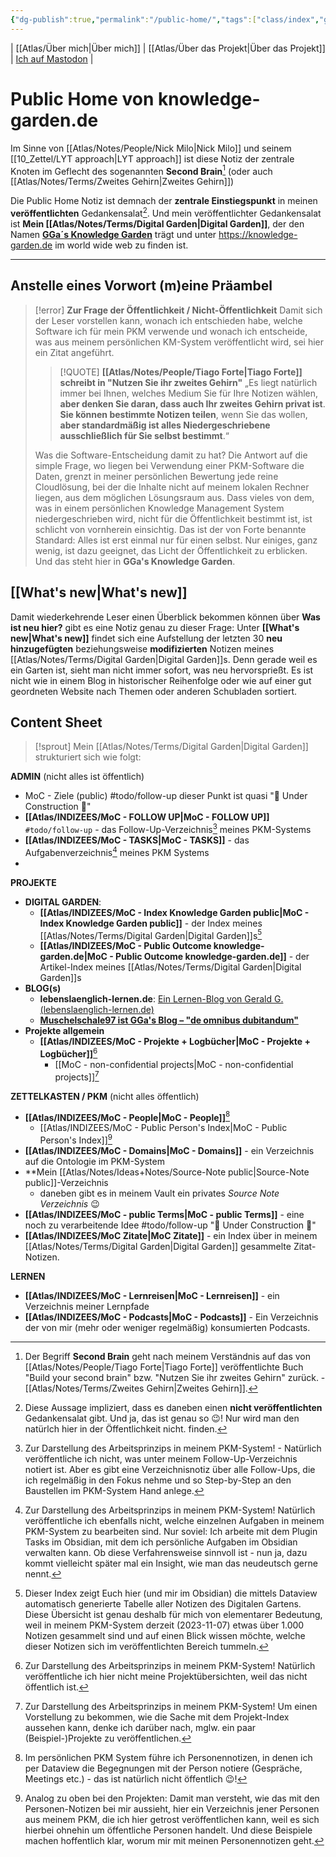 ```yaml
---
{"dg-publish":true,"permalink":"/public-home/","tags":["class/index","gardenEntry"],"noteIcon":""}
---
```


| [[Atlas/Über mich\|Über mich]] | [[Atlas/Über das Projekt\|Über das Projekt]] | [Ich auf Mastodon](https://colearn.social/@gg) |

# Public Home von knowledge-garden.de

Im Sinne von [[Atlas/Notes/People/Nick Milo\|Nick Milo]] und seinem [[10_Zettel/LYT approach\|LYT approach]] ist diese Notiz der zentrale Knoten im Geflecht des sogenannten **Second Brain**[^1] (oder auch [[Atlas/Notes/Terms/Zweites Gehirn\|Zweites Gehirn]])

Die Public Home Notiz ist demnach der **zentrale Einstiegspunkt** in meinen **veröffentlichten** Gedankensalat[^2]. Und mein veröffentlichter Gedankensalat ist **Mein [[Atlas/Notes/Terms/Digital Garden\|Digital Garden]]**, der den Namen **[GGa´s Knowledge Garden](https://knowledge-garden.de)** trägt und unter https://knowledge-garden.de im world wide web zu finden ist.

--- 
## Anstelle eines Vorwort (m)eine Präambel

> [!error] **Zur Frage der Öffentlichkeit / Nicht-Öffentlichkeit**
>  Damit sich der Leser vorstellen kann, wonach ich entschieden habe, welche Software ich für mein PKM verwende und wonach ich entscheide, was aus meinem persönlichen KM-System veröffentlicht wird, sei hier ein Zitat angeführt.
>  
> 
> > [!QUOTE] **[[Atlas/Notes/People/Tiago Forte\|Tiago Forte]] schreibt in "Nutzen Sie ihr zweites Gehirn"**
> > „Es liegt natürlich immer bei Ihnen, welches Medium Sie für Ihre Notizen wählen, **aber denken Sie daran, dass auch Ihr zweites Gehirn privat ist**. **Sie können bestimmte Notizen teilen**, wenn Sie das wollen, **aber standardmäßig ist alles Niedergeschriebene ausschließlich für Sie selbst bestimmt**.“ 
> 
>  Was die Software-Entscheidung damit zu hat? Die Antwort auf die simple Frage, wo liegen bei Verwendung einer PKM-Software die Daten, grenzt in meiner persönlichen Bewertung jede reine Cloudlösung, bei der die Inhalte nicht auf meinem lokalen Rechner liegen, aus dem möglichen Lösungsraum aus. 
>  Dass vieles von dem, was in einem persönlichen Knowledge Management System niedergeschrieben wird, nicht für die Öffentlichkeit bestimmt ist, ist schlicht von vornherein einsichtig. Das ist der von Forte benannte Standard: Alles ist erst einmal nur für einen selbst.
>  Nur einiges, ganz wenig, ist dazu geeignet, das Licht der Öffentlichkeit zu erblicken. Und das steht hier in **GGa's Knowledge Garden**.
>

## [[What's new\|What's new]] 


Damit wiederkehrende Leser einen Überblick bekommen können über **Was ist neu hier?** gibt es eine Notiz genau zu dieser Frage: Unter **[[What's new\|What's new]]** findet sich eine Aufstellung der letzten 30 **neu hinzugefügten** beziehungsweise **modifizierten** Notizen meines [[Atlas/Notes/Terms/Digital Garden\|Digital Garden]]s. Denn gerade weil es ein Garten ist, sieht man nicht immer sofort, was neu hervorsprießt. Es ist nicht wie in einem Blog in historischer Reihenfolge oder wie auf einer gut geordneten Website nach Themen oder anderen Schubladen sortiert.

## Content Sheet
> [!sprout] Mein [[Atlas/Notes/Terms/Digital Garden\|Digital Garden]] strukturiert sich wie folgt:

**ADMIN** (nicht alles ist öffentlich)
- MoC - Ziele (public) #todo/follow-up dieser Punkt ist quasi "🚧 Under Construction 🚧"
- **[[Atlas/INDIZEES/MoC - FOLLOW UP\|MoC - FOLLOW UP]]** `#todo/follow-up` - das Follow-Up-Verzeichnis[^3] meines PKM-Systems
- **[[Atlas/INDIZEES/MoC - TASKS\|MoC - TASKS]]** - das Aufgabenverzeichnis[^4] meines PKM Systems
- 

**PROJEKTE** 
- **DIGITAL GARDEN**: 
	- **[[Atlas/INDIZEES/MoC - Index Knowledge Garden public\|MoC - Index Knowledge Garden public]]** - der Index meines [[Atlas/Notes/Terms/Digital Garden\|Digital Garden]]s[^5]
	- **[[Atlas/INDIZEES/MoC - Public Outcome knowledge-garden.de\|MoC - Public Outcome knowledge-garden.de]]** - der Artikel-Index meines [[Atlas/Notes/Terms/Digital Garden\|Digital Garden]]s
- **BLOG(s)**
	- **lebenslaenglich-lernen.de**: [Ein Lernen-Blog von Gerald G. (lebenslaenglich-lernen.de)](https://lebenslaenglich-lernen.de/)  
	- **[Muschelschale97 ist GGa's Blog – "de omnibus dubitandum"](https://muschelschale97.de/)**
- **Projekte allgemein**
	- **[[Atlas/INDIZEES/MoC - Projekte + Logbücher\|MoC - Projekte + Logbücher]]**[^6] 
		- [[MoC - non-confidential projects\|MoC - non-confidential projects]][^7] 

**ZETTELKASTEN / PKM** (nicht alles öffentlich)
- **[[Atlas/INDIZEES/MoC - People\|MoC - People]]**[^8]
	- [[Atlas/INDIZEES/MoC - Public Person's Index\|MoC - Public Person's Index]][^9]
- **[[Atlas/INDIZEES/MoC - Domains\|MoC - Domains]]** - ein Verzeichnis auf die Ontologie im PKM-System
- **Mein [[Atlas/Notes/Ideas+Notes/Source-Note public\|Source-Note public]]-Verzeichnis
	- daneben gibt es in meinem Vault ein privates *Source Note Verzeichnis* 😉
- **[[Atlas/INDIZEES/MoC - public Terms\|MoC - public Terms]]** - eine noch zu verarbeitende Idee #todo/follow-up "🚧 Under Construction 🚧"
- **[[Atlas/INDIZEES/MoC Zitate\|MoC Zitate]]** - ein Index über in meinem [[Atlas/Notes/Terms/Digital Garden\|Digital Garden]] gesammelte Zitat-Notizen.

**LERNEN**
- **[[Atlas/INDIZEES/MoC - Lernreisen\|MoC - Lernreisen]]** - ein Verzeichnis meiner Lernpfade
- **[[Atlas/INDIZEES/MoC - Podcasts\|MoC - Podcasts]]** - Ein Verzeichnis der von mir (mehr oder weniger regelmäßig) konsumierten Podcasts.  




[^1]: Der Begriff **Second Brain** geht nach meinem Verständnis auf das von [[Atlas/Notes/People/Tiago Forte\|Tiago Forte]] veröffentlichte Buch "Build your second brain" bzw. "Nutzen Sie ihr zweites Gehirn" zurück. - [[Atlas/Notes/Terms/Zweites Gehirn\|Zweites Gehirn]].
[^2]: Diese Aussage impliziert, dass es daneben einen **nicht veröffentlichten** Gedankensalat gibt. Und ja, das ist genau so 😉! Nur wird man den natürlch hier in der Öffentlichkeit nicht. finden.
[^3]: Zur Darstellung des Arbeitsprinzips in meinem PKM-System! - Natürlich veröffentliche ich nicht, was unter meinem Follow-Up-Verzeichnis notiert ist. Aber es gibt eine Verzeichnisnotiz über alle Follow-Ups, die ich regelmäßig in den Fokus nehme und so Step-by-Step an den Baustellen im PKM-System Hand anlege.  
[^4]: Zur Darstellung des Arbeitsprinzips in meinem PKM-System! Natürlich veröffentliche ich ebenfalls nicht, welche einzelnen Aufgaben in meinem PKM-System zu bearbeiten sind. Nur soviel: Ich arbeite mit dem Plugin Tasks im Obsidian, mit dem ich persönliche Aufgaben im Obsidian verwalten kann. Ob diese Verfahrensweise sinnvoll ist - nun ja, dazu kommt vielleicht später mal ein Insight, wie man das neudeutsch gerne nennt.
[^5]: Dieser Index zeigt Euch hier (und mir im Obsidian) die mittels Dataview automatisch generierte Tabelle aller Notizen des Digitalen Gartens. Diese Übersicht ist genau deshalb für mich von elementarer Bedeutung, weil in meinem PKM-System derzeit (2023-11-07) etwas über 1.000 Notizen gesammelt sind und auf einen Blick wissen möchte, welche dieser Notizen sich im veröffentlichten Bereich tummeln. 
[^6]: Zur Darstellung des Arbeitsprinzips in meinem PKM-System! Natürlich veröffentliche ich hier nicht meine Projektübersichten, weil das nicht öffentlich ist.
[^7]: Zur Darstellung des Arbeitsprinzips in meinem PKM-System! Um einen Vorstellung zu bekommen, wie die Sache mit dem Projekt-Index aussehen kann, denke ich darüber nach, mglw. ein paar (Beispiel-)Projekte zu veröffentlichen.
[^8]: Im persönlichen PKM System führe ich Personennotizen, in denen ich per Dataview die Begegnungen mit der Person notiere (Gespräche, Meetings etc.) - das ist natürlich nicht öffentlich 😉!
[^9]: Analog zu oben bei den Projekten: Damit man versteht, wie das mit den Personen-Notizen bei mir aussieht, hier ein Verzeichnis jener Personen aus meinem PKM, die ich hier getrost veröffentlichen kann, weil es sich hierbei ohnehin um öffentliche Personen handelt. Und diese Beispiele machen hoffentlich klar, worum mir mit meinen Personennotizen geht. 
